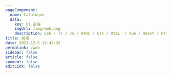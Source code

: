 ```yaml
---
pageComponent: 
  name: Catalogue
  data: 
    key: 01.前端
    imgUrl: /img/web.png
    description: Es6 / Ts / Js / HtmL / Css / HtmL  / Vue / React / HtmL 
title: 前端
date: 2021-12-5 12:42:32
permalink: /web
sidebar: false
article: false
comment: false
editLink: false
---
```


